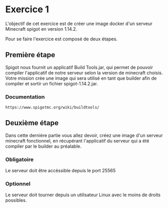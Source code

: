 # Exercice 1

L'objectif de cet exercice est de créer une image docker d'un serveur Minecraft spigot en version 1.14.2.

Pour se faire l'exercice est composé de deux étapes.

## Première étape

Spigot nous fournit un applicatif Build Tools.jar, qui permet de pouvoir compiler l'applicatif de notre serveur selon la version de minecraft choisis. 
Votre mission crée une image qui sera utilisé en tant que builder afin de compiler et sortir un fichier spigot-1.14.2.jar.

### Documentation

```https
https://www.spigotmc.org/wiki/buildtools/
```

## Deuxième étape

Dans cette dernière partie vous allez devoir, créez une image d'un serveur minecraft fonctionnel, en récupérant l'applicatif du serveur qui a été compiler par le builder au préalable.

### Obligatoire
Le serveur doit être accèssible depuis le port 25565

### Optionnel
Le serveur doit tourner depuis un utilisateur Linux avec le moins de droits possibles.
